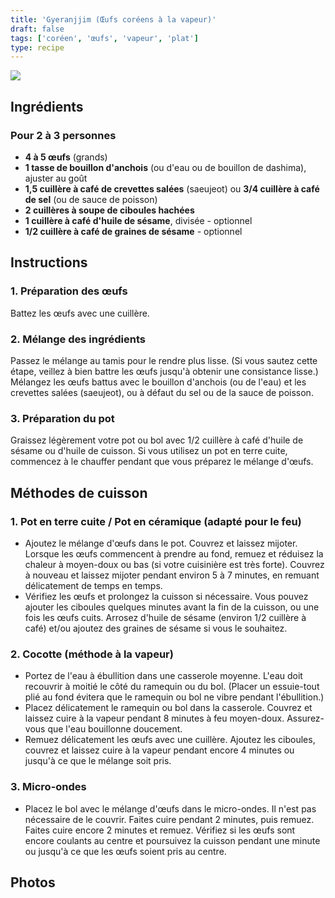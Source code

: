 ```yaml
---
title: 'Gyeranjjim (Œufs coréens à la vapeur)'
draft: false
tags: ['coréen', 'œufs', 'vapeur', 'plat']
type: recipe
---
```


![](../images/gyeranjjim.jpg)

<!-- section -->

## Ingrédients

### Pour 2 à 3 personnes

- **4 à 5 œufs** (grands)
- **1 tasse de bouillon d'anchois** (ou d'eau ou de bouillon de dashima), ajuster au goût
- **1,5 cuillère à café de crevettes salées** (saeujeot) ou **3/4 cuillère à café de sel** (ou de sauce de poisson)
- **2 cuillères à soupe de ciboules hachées**
- **1 cuillère à café d'huile de sésame**, divisée - optionnel
- **1/2 cuillère à café de graines de sésame** - optionnel

<!-- section -->
## Instructions

### 1. Préparation des œufs

Battez les œufs avec une cuillère.

### 2. Mélange des ingrédients

Passez le mélange au tamis pour le rendre plus lisse. (Si vous sautez cette étape, veillez à bien battre les œufs jusqu'à obtenir une consistance lisse.) Mélangez les œufs battus avec le bouillon d'anchois (ou de l'eau) et les crevettes salées (saeujeot), ou à défaut du sel ou de la sauce de poisson.

### 3. Préparation du pot

Graissez légèrement votre pot ou bol avec 1/2 cuillère à café d'huile de sésame ou d'huile de cuisson. Si vous utilisez un pot en terre cuite, commencez à le chauffer pendant que vous préparez le mélange d'œufs.

<!-- section -->
## Méthodes de cuisson

### 1. Pot en terre cuite / Pot en céramique (adapté pour le feu)

- Ajoutez le mélange d'œufs dans le pot. Couvrez et laissez mijoter. Lorsque les œufs commencent à prendre au fond, remuez et réduisez la chaleur à moyen-doux ou bas (si votre cuisinière est très forte). Couvrez à nouveau et laissez mijoter pendant environ 5 à 7 minutes, en remuant délicatement de temps en temps.
- Vérifiez les œufs et prolongez la cuisson si nécessaire. Vous pouvez ajouter les ciboules quelques minutes avant la fin de la cuisson, ou une fois les œufs cuits. Arrosez d'huile de sésame (environ 1/2 cuillère à café) et/ou ajoutez des graines de sésame si vous le souhaitez.

### 2. Cocotte (méthode à la vapeur)

- Portez de l'eau à ébullition dans une casserole moyenne. L'eau doit recouvrir à moitié le côté du ramequin ou du bol. (Placer un essuie-tout plié au fond évitera que le ramequin ou bol ne vibre pendant l'ébullition.)
- Placez délicatement le ramequin ou bol dans la casserole. Couvrez et laissez cuire à la vapeur pendant 8 minutes à feu moyen-doux. Assurez-vous que l'eau bouillonne doucement.
- Remuez délicatement les œufs avec une cuillère. Ajoutez les ciboules, couvrez et laissez cuire à la vapeur pendant encore 4 minutes ou jusqu'à ce que le mélange soit pris.

### 3. Micro-ondes

- Placez le bol avec le mélange d'œufs dans le micro-ondes. Il n'est pas nécessaire de le couvrir. Faites cuire pendant 2 minutes, puis remuez. Faites cuire encore 2 minutes et remuez. Vérifiez si les œufs sont encore coulants au centre et poursuivez la cuisson pendant une minute ou jusqu'à ce que les œufs soient pris au centre.

<!-- section -->
## Photos